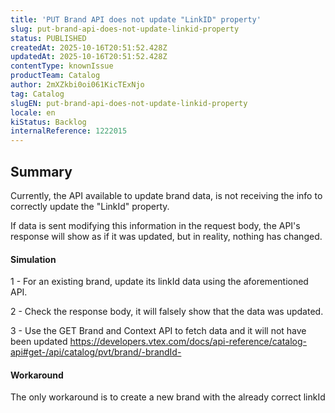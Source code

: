 ```yaml
---
title: 'PUT Brand API does not update "LinkID" property'
slug: put-brand-api-does-not-update-linkid-property
status: PUBLISHED
createdAt: 2025-10-16T20:51:52.428Z
updatedAt: 2025-10-16T20:51:52.428Z
contentType: knownIssue
productTeam: Catalog
author: 2mXZkbi0oi061KicTExNjo
tag: Catalog
slugEN: put-brand-api-does-not-update-linkid-property
locale: en
kiStatus: Backlog
internalReference: 1222015
---
```


## Summary


Currently, the API available to update brand data, is not receiving the info to correctly update the "LinkId" property.

If data is sent modifying this information in the request body, the API's response will show as if it was updated, but in reality, nothing has changed.


#### Simulation


1 - For an existing brand, update its linkId data using the aforementioned API.

2 - Check the response body, it will falsely show that the data was updated.

3 - Use the GET Brand and Context API to fetch data and it will not have been updated https://developers.vtex.com/docs/api-reference/catalog-api#get-/api/catalog/pvt/brand/-brandId-


#### Workaround


The only workaround is to create a new brand with the already correct linkId



